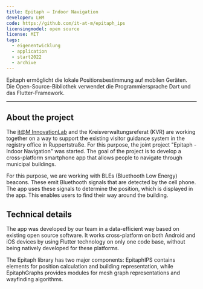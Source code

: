 ```yaml
---
title: Epitaph – Indoor Navigation
developer: LHM
code: https://github.com/it-at-m/epitaph_ips
licensingmodel: open source
license: MIT
tags:
  - eigenentwicklung
  - application
  - start2022
  - archive
---
```


Epitaph ermöglicht die lokale Positionsbestimmung auf mobilen Geräten. Die Open-Source-Bibliothek verwendet die Programmiersprache Dart und das Flutter-Framework.

---

## About the project

The [it@M InnovationLab](https://stadt.muenchen.de/infos/innovationlab-im-it-referat.html) and the Kreisverwaltungsreferat (KVR) are working together on a way to support the existing visitor guidance system in the registry office in Ruppertstraße. For this purpose, the joint project "Epitaph - Indoor Navigation" was started. The goal of the project is to develop a cross-platform smartphone app that allows people to navigate through municipal buildings.

For this purpose, we are working with BLEs (Bluethooth Low Energy) beacons. These emit Bluethooth signals that are detected by the cell phone. The app uses these signals to determine the position, which is displayed in the app. This enables users to find their way around the building.

## Technical details

The app was developed by our team in a data-efficient way based on existing open source software. It works cross-platform on both Android and iOS devices by using Flutter technology on only one code base, without being natively developed for these platforms.

The Epitaph library has two major components: EpitaphIPS contains elements for position calculation and building representation, while EpitaphGraphs provides modules for mesh graph representations and wayfinding algorithms.
